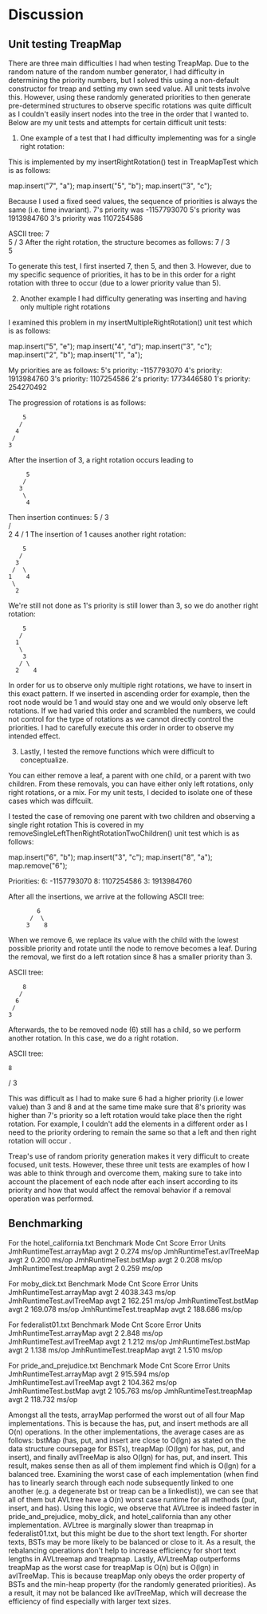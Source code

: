 # Discussion

## Unit testing TreapMap
There are three main difficulties I had when testing TreapMap. Due to the random nature of the random number generator, I had difficulty in determining 
the priority numbers, but I solved this using a non-default constructor for treap and setting my own seed
value. All unit tests involve this. However, using these randomly generated priorities to then generate pre-determined structures to observe 
specific rotations was quite difficult as I couldn't easily insert nodes into the tree in the order that I wanted to.
Below are my unit tests and attempts for certain difficult unit tests:

1. One example of a test that I had difficulty implementing was for a single right rotation:

This is implemented by my insertRightRotation() test in TreapMapTest which is as follows:

map.insert("7", "a");
map.insert("5", "b");
map.insert("3", "c");

Because I used a fixed seed values, the sequence of priorities is always the same (i.e. time invariant).
7's priority was -1157793070
5's priority was 1913984760
3's priority was 1107254586

ASCII tree: 
    7
     \
      5
     /
    3
After the right rotation, the structure becomes as follows:
    7
   /
  3
   \
    5

To generate this test, I first inserted 7, then 5, and then 3. However, due to my specific sequence of priorities, it has to be in this order
for a right rotation with three to occur (due to a lower priority value than 5).

2. Another example I had difficulty generating was inserting and having only multiple right rotations

I examined this problem in my insertMultipleRightRotation() unit test which is as follows:

map.insert("5", "e");
map.insert("4", "d");
map.insert("3", "c");
map.insert("2", "b");
map.insert("1", "a");

My priorities are as follows: 
5's priority: -1157793070
4's priority: 1913984760
3's priority: 1107254586
2's priority: 1773446580
1's priority: 254270492

The progression of rotations is as follows:

        5
       /   
      4 
     /       
    3     
After the insertion of 3, a right rotation occurs leading to 

         5
        /  
       3    
        \       
         4   
Then insertion continues:
        5
       /
      3    
     /  \
    2    4 
   /
  1
The insertion of 1 causes another right rotation:

        5
       /  
      3
     /  \
    1    4
     \
      2
We're still not done as 1's priority is still lower than 3, so we do another right rotation:

        5
       /
      1
       \
        3
       / \
      2    4 

In order for us to observe only multiple right rotations, we have to insert in this exact pattern. If we inserted in  ascending order for example,
then the root node would be 1 and would stay one and we would only observe left rotations. If we had varied this order and scrambled the numbers, we could not control 
for the type of rotations as we cannot directly control the priorities. I had to carefully execute this order in order to observe my intended effect.

3. Lastly, I tested the remove functions which were difficult to conceptualize.

You can either remove a leaf, a parent with one child, or a parent with two children. From these removals, you can have 
either only left rotations, only right rotations, or a mix. For my unit tests, I decided to isolate one of these cases which was diffcuilt.

I tested the case of removing one parent with two children and observing a single right rotation
This is covered in my removeSingleLeftThenRightRotationTwoChildren() unit test which is as follows: 

map.insert("6", "b");
map.insert("3", "c");
map.insert("8", "a");
map.remove("6");

Priorities: 
6: -1157793070
8: 1107254586
3: 1913984760

After all the insertions, we arrive at the following ASCII tree:

            6
          /  \
         3    8
            
When we remove 6, we replace its value with the child with the lowest possible priority and rotate until 
the node to remove becomes a leaf. During the removal, we first do a left rotation since 8 has a smaller priority than 3.


ASCII tree:

        8
       /  
      6    
     /      
    3        
      
Afterwards, the to be removed node (6) still has a child, so we perform another rotation. In this case, we do a right rotation.

ASCII tree:

    8
   /
  3

This was difficult as I had to make sure 6 had a higher priority (i.e lower value) than 3 and 8 and at the same time make sure that
8's priority was higher than 7's priority so a left rotation would take place then the right rotation. For example, I couldn't add the elements
in a different order as I need to the priority ordering to remain the same so that a left and then right rotation will occur . 

Treap's use of random priority generation makes it very difficult to create focused, unit tests. However, these three unit tests are
examples of how I was able to think through and overcome them, making sure to take into account the placement of each node after each insert according to its priority 
and how that would affect the removal behavior if a removal operation was performed.
## Benchmarking
For the hotel_california.txt 
Benchmark                  Mode  Cnt  Score   Error  Units
JmhRuntimeTest.arrayMap    avgt    2  0.274          ms/op
JmhRuntimeTest.avlTreeMap  avgt    2  0.200          ms/op
JmhRuntimeTest.bstMap      avgt    2  0.208          ms/op
JmhRuntimeTest.treapMap    avgt    2  0.259          ms/op

For moby_dick.txt
Benchmark                  Mode  Cnt     Score   Error  Units
JmhRuntimeTest.arrayMap    avgt    2  4038.343          ms/op
JmhRuntimeTest.avlTreeMap  avgt    2   162.251          ms/op
JmhRuntimeTest.bstMap      avgt    2   169.078          ms/op
JmhRuntimeTest.treapMap    avgt    2   188.686          ms/op

For federalist01.txt
Benchmark                  Mode  Cnt  Score   Error  Units
JmhRuntimeTest.arrayMap    avgt    2  2.848          ms/op
JmhRuntimeTest.avlTreeMap  avgt    2  1.212          ms/op
JmhRuntimeTest.bstMap      avgt    2  1.138          ms/op
JmhRuntimeTest.treapMap    avgt    2  1.510          ms/op

For pride_and_prejudice.txt
Benchmark                  Mode  Cnt    Score   Error  Units
JmhRuntimeTest.arrayMap    avgt    2  915.594          ms/op
JmhRuntimeTest.avlTreeMap  avgt    2  104.362          ms/op
JmhRuntimeTest.bstMap      avgt    2  105.763          ms/op
JmhRuntimeTest.treapMap    avgt    2  118.732          ms/op

Amongst all the tests, arrayMap performed the worst out of all four Map implementations.
This is because the has, put, and insert methods are all O(n) operations. In the other implementations,
the average cases are as follows: bstMap (has, put, and insert are close to O(lgn) as stated on the 
data structure coursepage for BSTs), treapMap (O(lgn) for has, put, and insert), and finally avlTreeMap is also O(lgn) for
has, put, and insert. This result, makes sense then as all of them implement find which is O(lgn) for a balanced tree. Examining the worst case of each implementation 
(when find has to linearly search through 
each node subsequently linked to one another (e.g. a degenerate bst or treap can be a linkedlist)), we can see that all of them
but AVLtree have a O(n) worst case runtime for all methods (put, insert, and has). 
Using this logic, we observe that AVLtree is indeed faster in pride_and_prejudice, moby_dick, and hotel_california than any other implementation.
AVLtree is marginally slower than treapmap in federalist01.txt, but this might be due to the short text length. For shorter texts, BSTs may be more likely 
to be balanced or close to it. As a result, the rebalancing operations don't help to increase efficiency for short text lengths in AVLtreemap and treapmap.
Lastly, AVLtreeMap outperforms treapMap as the worst case for treapMap is O(n) but is O(lgn) in avlTreeMap. This is because treapMap only obeys the order property
of BSTs and the min-heap property (for the randomly generated priorities). As a result, it may not be balanced like avlTreeMap, which will decrease the efficiency of find
especially with larger text sizes. 
